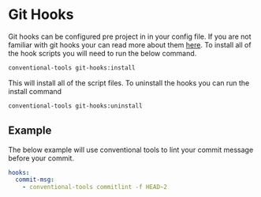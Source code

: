 # Git Hooks

Git hooks can be configured pre project in in your config file. If you are not
familiar with git hooks your can read more about them
[here](https://git-scm.com/docs/githooks). To install all of the hook scripts
you will need to run the below command.

```sh
conventional-tools git-hooks:install
```

This will install all of the script files. To uninstall the hooks you can run
the install command

```sh
conventional-tools git-hooks:uninstall
```

## Example

The below example will use conventional tools to lint your commit message before
your commit.

```yaml
hooks:
  commit-msg:
    - conventional-tools commitlint -f HEAD~2
```
